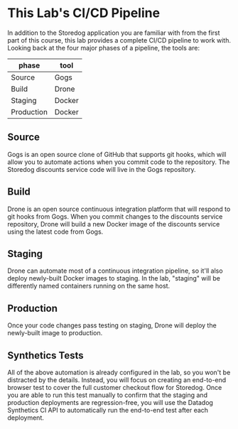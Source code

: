 This Lab's CI/CD Pipeline
===
In addition to the Storedog application you are familiar with from the first part of this course, this lab provides a complete CI/CD pipeline to work with. Looking back at the four major phases of a pipeline, the tools are:

| phase      | tool      |
| ---        | ---       |
| Source     | Gogs      |
| Build      | Drone     |
| Staging    | Docker    |
| Production | Docker    |

Source
---
Gogs is an open source clone of GitHub that supports git hooks, which will allow you to automate actions when you commit code to the repository. The Storedog discounts service code will live in the Gogs repository.

Build
---
Drone is an open source continuous integration platform that will respond to git hooks from Gogs. When you commit changes to the discounts service repository, Drone will build a new Docker image of the discounts service using the latest code from Gogs.

Staging
---
Drone can automate most of a continuous integration pipeline, so it'll also deploy newly-built Docker images to staging. In the lab, "staging" will be differently named containers running on the same host.

Production
---
Once your code changes pass testing on staging, Drone will deploy the newly-built image to production. 

Synthetics Tests
---
All of the above automation is already configured in the lab, so you won't be distracted by the details. Instead, you will focus on creating an end-to-end browser test to cover the full customer checkout flow for Storedog. Once you are able to run this test manually to confirm that the staging and production deployments are regression-free, you will use the Datadog Synthetics CI API to automatically run the end-to-end test after each deployment. 

